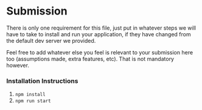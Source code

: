 # Submission

There is only one requirement for this file, just put in whatever steps we will have to take to install and run your application, if they have changed from the default dev server we provided.

Feel free to add whatever else you feel is relevant to your submission here too (assumptions made, extra features, etc). That is not mandatory however.

### Installation Instructions

1. `npm install`
2. `npm run start`
